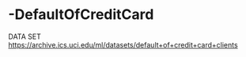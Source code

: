 # -DefaultOfCreditCard

DATA SET
https://archive.ics.uci.edu/ml/datasets/default+of+credit+card+clients
